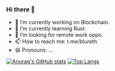 ### Hi there 👋

<!--
**nocsg/nocsg** is a ✨ _special_ ✨ repository because its `README.md` (this file) appears on your GitHub profile.

Here are some ideas to get you started:

- 🔭 I’m currently working on ...
- 🌱 I’m currently learning ...
- 👯 I’m looking to collaborate on ...
- 🤔 I’m looking for help with ...
- 💬 Ask me about ...
- 📫 How to reach me: ...
- 😄 Pronouns: ...
- ⚡ Fun fact: ...
-->
- 🔭 I’m currently working on Blockchain.
- 🌱 I’m currently learning Rust.
- 🤔 I’m looking for remote work oppo.
- 📫 How to reach me: t.me/blureth
- 😄 Pronouns: ...

[![Anurag's GitHub stats](https://github-readme-stats.vercel.app/api?username=stark-eth&theme=radical)](https://github.com/anuraghazra/github-readme-stats)
[![Top Langs](https://github-readme-stats.vercel.app/api/top-langs/?username=stark-eth&hide=html&layout=compact&theme=radical)](https://github.com/anuraghazra/github-readme-stats)

